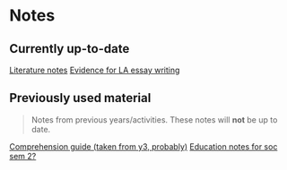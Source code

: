 <meta name="viewport" content="width=device-width, initial-scale=1"><style>body {width: 90%}</style>
# Notes
## Currently up-to-date
[Literature notes](./lit/index.html)
[Evidence for LA essay writing](./evidence/index.html)

## Previously used material
> Notes from previous years/activities.
> These notes will __not__ be up to date.

[Comprehension guide (taken from y3, probably)](./comprehension.html)
[Education notes for soc sem 2?](./education.html)



